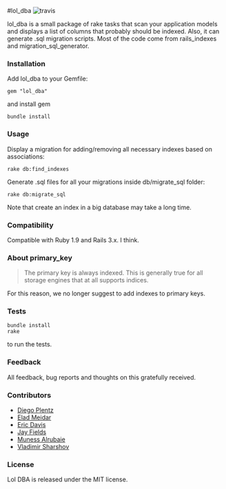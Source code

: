 #lol_dba ![travis](https://api.travis-ci.org/plentz/lol_dba.png?branch=master)

lol_dba is a small package of rake tasks that scan your application models and displays a list of columns that probably should be indexed. Also, it can generate .sql migration scripts. Most of the code come from rails_indexes and migration_sql_generator.

### Installation

Add lol_dba to your Gemfile:

    gem "lol_dba"

and install gem

    bundle install

### Usage

Display a migration for adding/removing all necessary indexes based on associations:

    rake db:find_indexes

Generate .sql files for all your migrations inside db/migrate_sql folder:

    rake db:migrate_sql

Note that create an index in a big database may take a long time.

### Compatibility

Compatible with Ruby 1.9 and Rails 3.x. I think.

### About primary_key

>The primary key is always indexed. This is generally true for all storage engines that at all supports indices.

For this reason, we no longer suggest to add indexes to primary keys.

### Tests

    bundle install
    rake

to run the tests.

### Feedback

All feedback, bug reports and thoughts on this gratefully received.

### Contributors

* [Diego Plentz](http://plentz.org)
* [Elad Meidar](http://blog.eizesus.com)
* [Eric Davis](http://littlestreamsoftware.com)
* [Jay Fields](http://jayfields.com/)
* [Muness Alrubaie](http://muness.blogspot.com/)
* [Vladimir Sharshov](https://github.com/warpc)

### License

Lol DBA is released under the MIT license.
